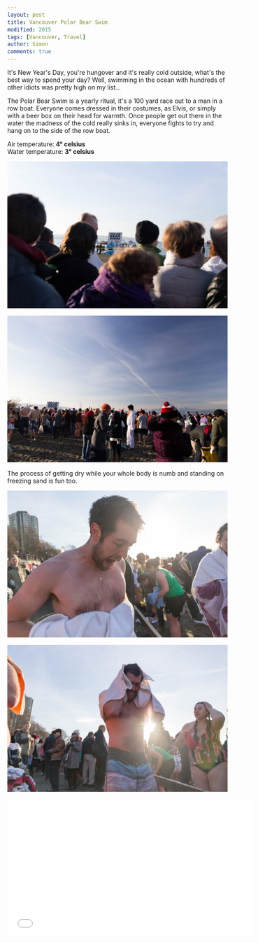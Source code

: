 ```yaml
---
layout: post
title: Vancouver Polar Bear Swim
modified: 2015
tags: [Vancouver, Travel]
author: Simon
comments: true
---
```


It's New Year's Day, you're hungover and it's really cold outside, what's the best way to spend your day? Well, swimming in the ocean with hundreds of other idiots was pretty high on my list...

The Polar Bear Swim is a yearly ritual, it's a 100 yard race out to a man in a row boat. Everyone comes dressed in their costumes, as Elvis, or simply with a beer box on their head for warmth. Once people get out there in the water the madness of the cold really sinks in, everyone fights to try and hang on to the side of the row boat.

Air temperature: **4° celsius**<br>
Water temperature: **3° celsius**

![Polar Bear Swim](../images/IMG_3340.jpg)

![Polar Bear Swim](../images/IMG_3342.jpg)

The process of getting dry while your whole body is numb and standing on freezing sand is fun too.

![Polar Bear Swim](../images/IMG_3384.jpg)

![Polar Bear Swim](../images/IMG_3393.jpg)

<iframe width="560" height="315" src="//www.youtube.com/embed/wsVommb48IQ" frameborder="0" allowfullscreen></iframe>